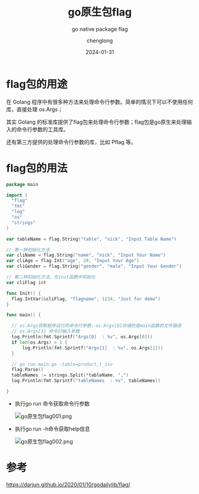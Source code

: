 ﻿---
layout:     post
title:      go原生包flag
subtitle:   go native package flag
date:       2024-01-31
author:     chenglong
header-img: img/post-bg-ios9-web.jpg
catalog: true
tags:

- Golang

---

# flag包的用途

在 Golang 程序中有很多种方法来处理命令行参数。简单的情况下可以不使用任何库，直接处理 os.Args；

其实 Golang 的标准库提供了flag包来处理命令行参数；flag包是go原生来处理输入的命令行参数的工具库。

还有第三方提供的处理命令行参数的库，比如 Pflag 等。

# flag包的用法

  ```go
package main

import (
	"flag"
	"fmt"
	"log"
	"os"
	"strings"
)

var tableName = flag.String("table", "nick", "Input Table Name")

// 第一种初始化方法
var cliName = flag.String("name", "nick", "Input Your Name")
var cliAge = flag.Int("age", 28, "Input Your Age")
var cliGender = flag.String("gender", "male", "Input Your Gender")

// 第二种初始化方法，在init函数中初始化
var cliFlag int

func Init() {
	flag.IntVar(&cliFlag, "flagname", 1234, "Just for demo")
}

func main() {

	// os.Args获取程序运行的命令行参数，os.Args[0]存储的是main函数的文件路径
	// os.Args[1] 命令行输入参数
	log.Println(fmt.Sprintf("Args[0]  : %v", os.Args[0]))
	if len(os.Args) > 1 {
		log.Println(fmt.Sprintf("Args[1]  : %v", os.Args[1]))
	}

	// go run main.go -table=product,t_isv
	flag.Parse()
	tableNames := strings.Split(*tableName, ",")
	log.Println(fmt.Sprintf("tableNames  : %v", tableNames))

}
  ```

- 执行go run 命令获取命令行参数

  ![go原生包flag001.png](https://chenglong799466.github.io/img/go原生包flag001.png)

- 执行go run -h命令获取help信息

  ![go原生包flag002.png](https://chenglong799466.github.io/img/go原生包flag002.png)

# 参考

<https://darjun.github.io/2020/01/10/godailylib/flag/>
